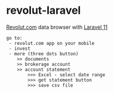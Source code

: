 # revolut-laravel

[Revolut.com](https://app.revolut.com/start) data browser with [Laravel 11](https://laravel.com/docs/11.x/)


```
go to:
 - revolut.com app on your mobile
 - invest
 - more (three dots button) 
    >> documents
    >> brokerage account
    >> account statement
        >>> Excel - select date range 
        >>> get statement button
        >>> save csv file
 
```

